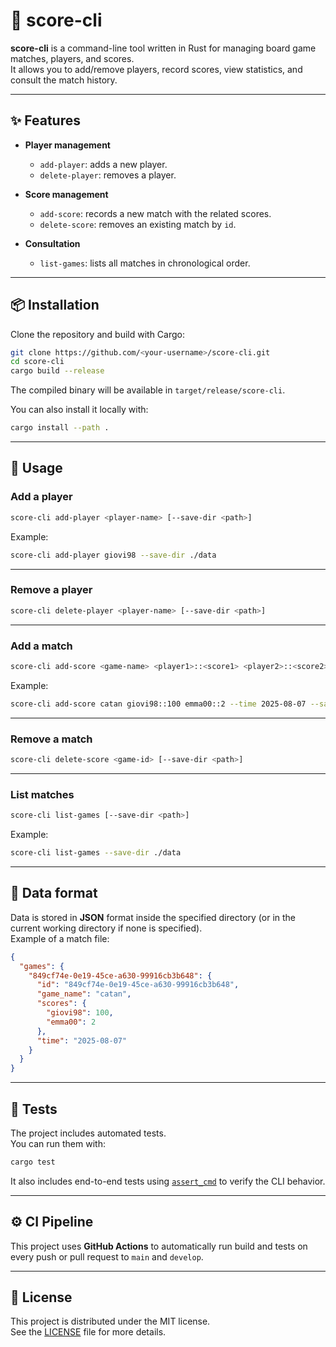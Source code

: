 # 🎯 score-cli

**score-cli** is a command-line tool written in Rust for managing board game matches, players, and scores.  
It allows you to add/remove players, record scores, view statistics, and consult the match history.

---

## ✨ Features

- **Player management**
  - `add-player`: adds a new player.
  - `delete-player`: removes a player.

- **Score management**
  - `add-score`: records a new match with the related scores.
  - `delete-score`: removes an existing match by `id`.
  
- **Consultation**
  - `list-games`: lists all matches in chronological order.

---

## 📦 Installation

Clone the repository and build with Cargo:

```bash
git clone https://github.com/<your-username>/score-cli.git
cd score-cli
cargo build --release
```

The compiled binary will be available in `target/release/score-cli`.

You can also install it locally with:

```bash
cargo install --path .
```

---

## 🚀 Usage

### Add a player

```bash
score-cli add-player <player-name> [--save-dir <path>]
```

Example:

```bash
score-cli add-player giovi98 --save-dir ./data
```

---

### Remove a player

```bash
score-cli delete-player <player-name> [--save-dir <path>]
```

---

### Add a match

```bash
score-cli add-score <game-name> <player1>::<score1> <player2>::<score2> ... [--time <YYYY-MM-DD>] [--save-dir <path>]
```

Example:

```bash
score-cli add-score catan giovi98::100 emma00::2 --time 2025-08-07 --save-dir ./data
```

---

### Remove a match

```bash
score-cli delete-score <game-id> [--save-dir <path>]
```

---

### List matches

```bash
score-cli list-games [--save-dir <path>]
```

Example:

```bash
score-cli list-games --save-dir ./data
```

---

## 📂 Data format

Data is stored in **JSON** format inside the specified directory (or in the current working directory if none is specified).  
Example of a match file:

```json
{
  "games": {
    "849cf74e-0e19-45ce-a630-99916cb3b648": {
      "id": "849cf74e-0e19-45ce-a630-99916cb3b648",
      "game_name": "catan",
      "scores": {
        "giovi98": 100,
        "emma00": 2
      },
      "time": "2025-08-07"
    }
  }
}
```

---

## 🧪 Tests

The project includes automated tests.  
You can run them with:

```bash
cargo test
```

It also includes end-to-end tests using [`assert_cmd`](https://docs.rs/assert_cmd) to verify the CLI behavior.

---

## ⚙️ CI Pipeline

This project uses **GitHub Actions** to automatically run build and tests on every push or pull request to `main` and `develop`.

---

## 📜 License

This project is distributed under the MIT license.  
See the [LICENSE](LICENSE) file for more details.